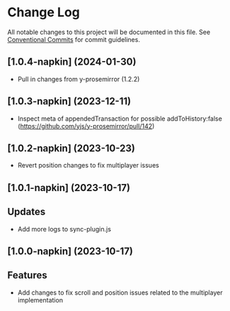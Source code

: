 # Change Log

All notable changes to this project will be documented in this file.
See [Conventional Commits](https://conventionalcommits.org) for commit guidelines.

## [1.0.4-napkin] (2024-01-30)
- Pull in changes from y-prosemirror (1.2.2)

## [1.0.3-napkin] (2023-12-11)
- Inspect meta of appendedTransaction for possible addToHistory:false (https://github.com/yjs/y-prosemirror/pull/142)

## [1.0.2-napkin] (2023-10-23)
- Revert position changes to fix multiplayer issues

## [1.0.1-napkin] (2023-10-17)

## Updates
- Add more logs to sync-plugin.js

## [1.0.0-napkin] (2023-10-17)

## Features
- Add changes to fix scroll and position issues related to the multiplayer implementation